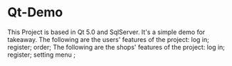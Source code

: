 # Qt-Demo
This Project is based in Qt 5.0 and SqlServer. It's a simple demo for takeaway.
The following are the users' features of the project:
  log in;
  register;
  order;
The following are the shops' features of the project:
  log in;
  register;
  setting menu ;
